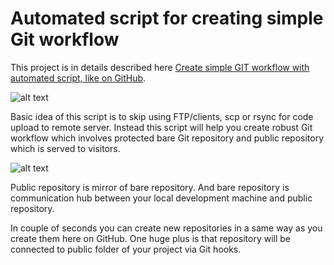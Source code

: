 # Automated script for creating simple Git workflow

This project is in details described here [Create simple GIT workflow with automated script, like on GitHub].

![alt text](https://github.com/codingo-me/simple-git-workflow-script/raw/master/simple-git-completed.gif "Bash Script in Action")

Basic idea of this script is to skip using FTP/clients, scp or rsync for code upload to remote server. Instead this script will help you create robust Git workflow which involves protected bare Git repository and public repository which is served to visitors.
 
![alt text](https://github.com/codingo-me/simple-git-workflow-script/raw/master/workflow.png "Workflow diagram")


Public repository is mirror of bare repository. And bare repository is communication hub between your local development machine and public repository.

In couple of seconds you can create new repositories in a same way as you create them here on GitHub. One huge plus is that repository will be connected to public folder of your project via Git hooks.


[Create simple GIT workflow with automated script, like on GitHub]:http://tuts.codingo.me/create-simple-git-workflow-with-automated-script-like-on-github/